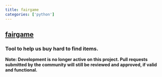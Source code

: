```yaml
---
title: fairgame
categories: ['python']
---
```

## [fairgame](https://github.com/Hari-Nagarajan/fairgame)

### Tool to help us buy hard to find items. 


**Note: Development is no longer active on this project. Pull requests submitted by the community will still be reviewed and approved, if valid and functional.**
